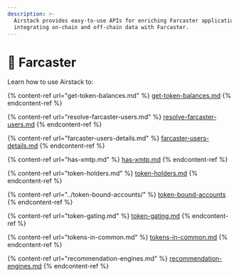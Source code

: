 ```yaml
---
description: >-
  Airstack provides easy-to-use APIs for enriching Farcaster applications and
  integrating on-chain and off-chain data with Farcaster.
---
```


# 💜 Farcaster

Learn how to use Airstack to:

{% content-ref url="get-token-balances.md" %}
[get-token-balances.md](get-token-balances.md)
{% endcontent-ref %}

{% content-ref url="resolve-farcaster-users.md" %}
[resolve-farcaster-users.md](resolve-farcaster-users.md)
{% endcontent-ref %}

{% content-ref url="farcaster-users-details.md" %}
[farcaster-users-details.md](farcaster-users-details.md)
{% endcontent-ref %}

{% content-ref url="has-xmtp.md" %}
[has-xmtp.md](has-xmtp.md)
{% endcontent-ref %}

{% content-ref url="token-holders.md" %}
[token-holders.md](token-holders.md)
{% endcontent-ref %}

{% content-ref url="../token-bound-accounts/" %}
[token-bound-accounts](../token-bound-accounts/)
{% endcontent-ref %}

{% content-ref url="token-gating.md" %}
[token-gating.md](token-gating.md)
{% endcontent-ref %}

{% content-ref url="tokens-in-common.md" %}
[tokens-in-common.md](tokens-in-common.md)
{% endcontent-ref %}

{% content-ref url="recommendation-engines.md" %}
[recommendation-engines.md](recommendation-engines.md)
{% endcontent-ref %}
